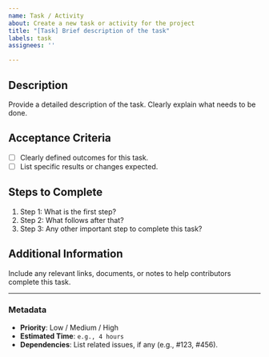 ```yaml
---
name: Task / Activity
about: Create a new task or activity for the project
title: "[Task] Brief description of the task"
labels: task
assignees: ''

---
```


## Description

Provide a detailed description of the task. Clearly explain what needs to be
done.

## Acceptance Criteria

- [ ] Clearly defined outcomes for this task.
- [ ] List specific results or changes expected.

## Steps to Complete

1. Step 1: What is the first step?
2. Step 2: What follows after that?
3. Step 3: Any other important step to complete this task?

## Additional Information

Include any relevant links, documents, or notes to help contributors complete
this task.

---

### Metadata

- **Priority**: Low / Medium / High
- **Estimated Time**: `e.g., 4 hours`
- **Dependencies**: List related issues, if any (e.g., #123, #456).
